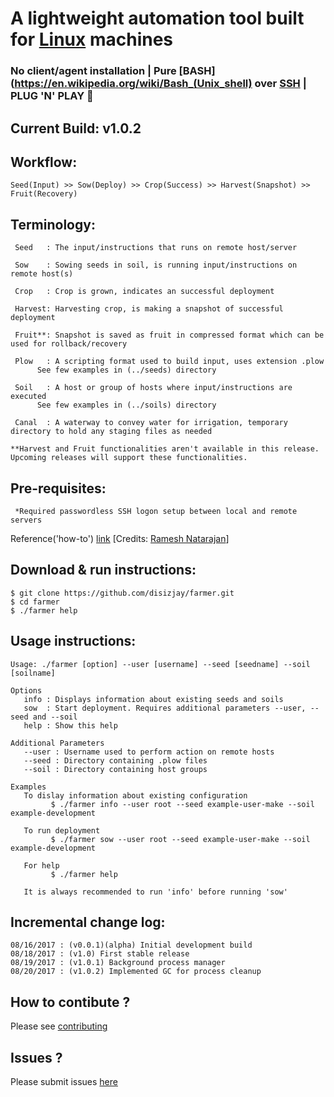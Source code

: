# A lightweight automation tool built for [Linux](https://en.wikipedia.org/wiki/Linux) machines
### No client/agent installation | Pure [BASH](https://en.wikipedia.org/wiki/Bash_(Unix_shell) over [SSH](https://en.wikipedia.org/wiki/Secure_Shell) | PLUG 'N' PLAY :rocket:

## Current Build: v1.0.2

## Workflow:
```
Seed(Input) >> Sow(Deploy) >> Crop(Success) >> Harvest(Snapshot) >> Fruit(Recovery)
```
## Terminology:
```
 Seed	: The input/instructions that runs on remote host/server

 Sow	: Sowing seeds in soil, is running input/instructions on remote host(s)

 Crop	: Crop is grown, indicates an successful deployment

 Harvest: Harvesting crop, is making a snapshot of successful deployment

 Fruit**: Snapshot is saved as fruit in compressed format which can be used for rollback/recovery

 Plow	: A scripting format used to build input, uses extension .plow
	  See few examples in (../seeds) directory

 Soil	: A host or group of hosts where input/instructions are executed
	  See few examples in (../soils) directory

 Canal	: A waterway to convey water for irrigation, temporary directory to hold any staging files as needed

**Harvest and Fruit functionalities aren't available in this release. Upcoming releases will support these functionalities.
```
## Pre-requisites:
```
 *Required passwordless SSH logon setup between local and remote servers
```
  Reference('how-to') [link](http://www.thegeekstuff.com/2008/11/3-steps-to-perform-ssh-login-without-password-using-ssh-keygen-ssh-copy-id) [Credits: [Ramesh Natarajan](http://www.thegeekstuff.com/about/)]

## Download & run instructions:
```
$ git clone https://github.com/disizjay/farmer.git
$ cd farmer
$ ./farmer help
```
## Usage instructions:
```
Usage: ./farmer [option] --user [username] --seed [seedname] --soil [soilname]

Options
   info : Displays information about existing seeds and soils
   sow  : Start deployment. Requires additional parameters --user, --seed and --soil
   help : Show this help

Additional Parameters
   --user : Username used to perform action on remote hosts
   --seed : Directory containing .plow files
   --soil : Directory containing host groups

Examples
   To dislay information about existing configuration
         $ ./farmer info --user root --seed example-user-make --soil example-development

   To run deployment
         $ ./farmer sow --user root --seed example-user-make --soil example-development

   For help
         $ ./farmer help

   It is always recommended to run 'info' before running 'sow'
```
## Incremental change log:
```
08/16/2017 : (v0.0.1)(alpha) Initial development build
08/18/2017 : (v1.0) First stable release
08/19/2017 : (v1.0.1) Background process manager
08/20/2017 : (v1.0.2) Implemented GC for process cleanup
```
## How to contibute ? 
Please see [contributing](https://github.com/disizjay/farmer/blob/master/CONTRIBUTING.md)

## Issues ?
Please submit issues [here](https://github.com/disizjay/farmer/issues/new)
